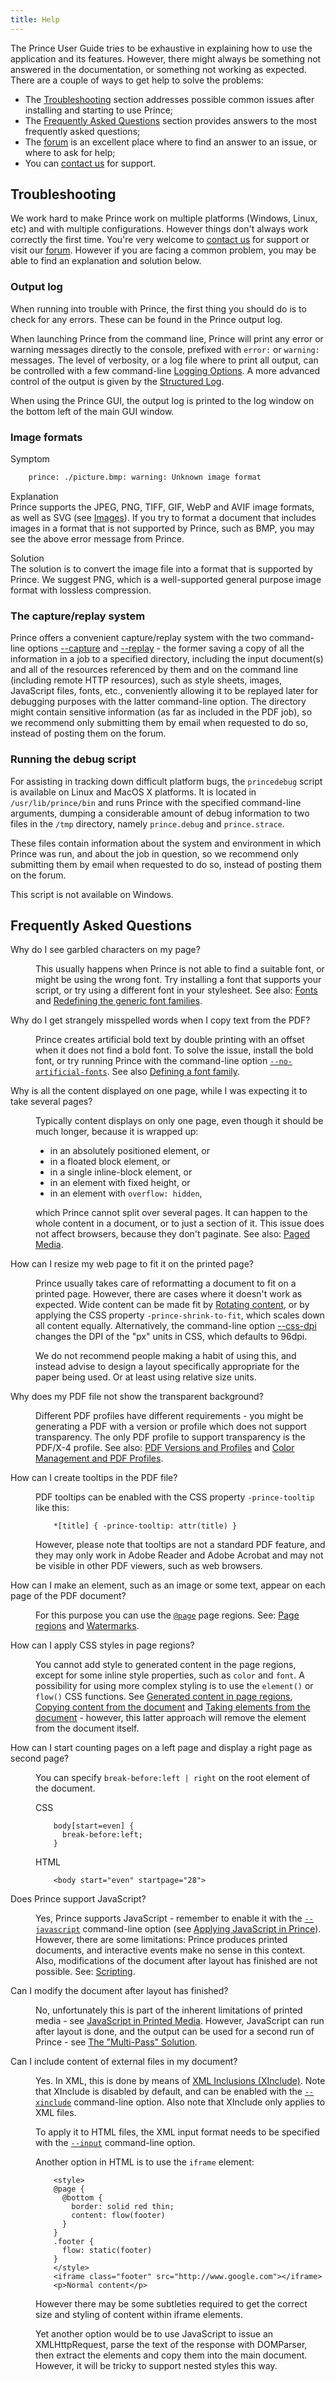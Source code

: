 ```yaml
---
title: Help
---
```

<style>
.navigationSlider .slidingNav ul li:first-child {
    background-color: #7d146c !important;
}
.navigationSlider .slidingNav ul li:first-child a {
        color: rgba(255, 255, 255, 0.8) !important;
}
.navigationSlider .slidingNav ul li:first-child a:hover {
        background-color: #7d146c !important;
}
.navigationSlider .slidingNav ul li:nth-child(2) {
    background-color: #fff !important;
}
.navigationSlider .slidingNav ul li:nth-child(2) a {
    color: #333 !important;
}
.navigationSlider .slidingNav ul li:nth-child(2) a:hover {
    background-color: #fff !important;
}
.navigationSlider .slidingNav ul li a:hover {
    color: #22b573 !important;
}
@media only screen and (max-width: 1023px) {
    .navigationSlider .slidingNav ul li:first-child {
        background-color: #3b5668 !important;
    }
}
</style>

The Prince User Guide tries to be exhaustive in explaining how to use the application and its features. However, there might always be something not answered in the documentation, or something not working as expected. There are a couple of ways to get help to solve the problems:

-   The [Troubleshooting](#troubleshooting) section addresses possible common issues after installing and starting to use Prince;
-   The [Frequently Asked Questions](#frequently-asked-questions) section provides answers to the most frequently asked questions;
-   The [forum](//www.princexml.com/forum/) is an excellent place where to find an answer to an issue, or where to ask for help;
-   You can [contact us](//www.princexml.com/contact/) for support.


Troubleshooting
---------------

We work hard to make Prince work on multiple platforms (Windows, Linux, etc) and with multiple configurations. However things don't always work correctly the first time. You're very welcome to [contact us](//www.princexml.com/contact/) for support or visit our [forum](//www.princexml.com/forum/). However if you are facing a common problem, you may be able to find an explanation and solution below.

### Output log

When running into trouble with Prince, the first thing you should do is to check for any errors. These can be found in the Prince output log.

When launching Prince from the command line, Prince will print any error or warning messages directly to the console, prefixed with `error:` or `warning:` messages. The level of verbosity, or a log file where to print all output, can be controlled with a few command-line [Logging Options](command-line.md#logging-options). A more advanced control of the output is given by the [Structured Log](server-integration.md#structured-log).

When using the Prince GUI, the output log is printed to the log window on the bottom left of the main GUI window.

### Image formats

Symptom  
```bash
    prince: ./picture.bmp: warning: Unknown image format
```
Explanation  
Prince supports the JPEG, PNG, TIFF, GIF, WebP and AVIF image formats, as well as SVG (see [Images](graphics.md#images)). If you try to format a document that includes images in a format that is not supported by Prince, such as BMP, you may see the above error message from Prince.

Solution  
The solution is to convert the image file into a format that is supported by Prince. We suggest PNG, which is a well-supported general purpose image format with lossless compression.

### The capture/replay system

Prince offers a convenient capture/replay system with the two command-line options [--capture](command-line.md#cl-capture) and [--replay](command-line.md#cl-replay) - the former saving a copy of all the information in a job to a specified directory, including the input document(s) and all of the resources referenced by them and on the command line (including remote HTTP resources), such as style sheets, images, JavaScript files, fonts, etc., conveniently allowing it to be replayed later for debugging purposes with the latter command-line option. The directory might contain sensitive information (as far as included in the PDF job), so we recommend only submitting them by email when requested to do so, instead of posting them on the forum.

### Running the debug script

For assisting in tracking down difficult platform bugs, the `princedebug` script is available on Linux and MacOS X platforms. It is located in `/usr/lib/prince/bin` and runs Prince with the specified command-line arguments, dumping a considerable amount of debug information to two files in the `/tmp` directory, namely `prince.debug` and `prince.strace`.

<p class="warning">
These files contain information about the system and environment in which Prince was run, and about the job in question, so we recommend only submitting them by email when requested to do so, instead of posting them on the forum.
</p>

This script is not available on Windows.


Frequently Asked Questions
--------------------------

<dl class="faq">
  <dt id="faq-garbled-chars"><p>Why do I see garbled characters on my page?
  <a class="self-link" href="#faq-garbled-chars"></a></p></dt>
  <dd><p>This usually happens when Prince is not able to find a suitable font, or
  might be using the wrong font.  Try installing a font that supports your script,
  or try using a different font in your stylesheet.  See also: <a href="/doc/styling#fonts">Fonts</a>
  and <a href="/doc/styling#redefining-the-generic-font-families">Redefining the generic font families</a>.</p></dd>

  <dt><p id="faq-misspelled-words">Why do I get strangely misspelled words when I copy text from the PDF?
  <a class="self-link" href="#faq-misspelled-words"></a></p></dt>
  <dd><p>Prince creates artificial bold text by double printing with an offset
  when it does not find a bold font.  To solve the issue, install the bold font,
  or try running Prince with the command-line option
  <a href="/doc/command-line#cl-no-artificial-fonts"><code>--no-artificial-fonts</code></a>.
  See also <a href="/doc/styling#defining-a-font-family">Defining a font family</a>.</p></dd>

  <dt><p id="faq-one-page">Why is all the content displayed on one page, while
  I was expecting it to take several pages?
  <a class="self-link" href="#faq-one-page"></a></p></dt>
  <dd><p>Typically content displays on only one page, even though it should be
  much longer, because it is wrapped up:</p>
  <ul>
    <li>in an absolutely positioned element, or</li>
    <li>in a floated block element, or</li>
    <li>in a single inline-block element, or</li>
    <li>in an element with fixed height, or</li>
    <li>in an element with <code>overflow: hidden</code>,</li>
  </ul>
  <p>which Prince cannot split over several pages.  It can happen to the whole
  content in a document, or to just a section of it.  This issue does not affect
  browsers, because they don't paginate.  See also: <a href="/doc/paged">Paged Media</a>.</p></dd>

  <dt><p id="faq-resize-page">How can I resize my web page to fit it on the printed page?
  <a class="self-link" href="#faq-resize-page"></a></p></dt>
  <dd><p>Prince usually takes care of reformatting a document to fit on a printed
  page.  However, there are cases where it doesn't work as expected.  Wide content
  can be made fit by <a href="/doc/cookbook#rotating-content">Rotating content</a>, or by applying the CSS property
  <code>-prince-shrink-to-fit</code>, which scales down all content
  equally.  Alternatively, the command-line option
  <a href="/doc/command-line#cl-css-dpi">--css-dpi</a> changes the DPI of
  the "px" units in CSS, which defaults to 96dpi.</p>
  <p class="note">We do not recommend people making a habit of using this, and
  instead advise to design a layout specifically appropriate for the paper being
  used.  Or at least using relative size units.</p></dd>

  <dt><p id="faq-no-trans">Why does my PDF file not show the transparent
  background? <a class="self-link" href="#faq-no-trans"></a></p></dt>
  <dd><p>Different PDF profiles have different requirements - you might be
  generating a PDF with a version or profile which does not support transparency.
  The only PDF profile to support transparency is the PDF/X-4 profile.  See also:
  <a href="/doc/prince-output#pdf-versions-and-profiles">PDF Versions and Profiles</a>
  and <a href="/doc/graphics#color-management-and-pdf-profiles">Color Management and
  PDF Profiles</a>.</p></dd>

  <dt><p id="faq-tooltips">How can I create tooltips in the PDF file?
  <a class="self-link" href="#faq-tooltips"></a></p></dt>
  <dd><p>PDF tooltips can be enabled with the CSS property <code>-prince-tooltip</code> like this:</p>
	  <pre><code class="hljs css language-css">    *<span class="hljs-selector-attr">[title]</span> { <span class="hljs-attribute">-prince-tooltip</span>: <span class="hljs-built_in">attr</span>(title) }
</code></pre>
  <p>However, please note that tooltips are not a standard PDF feature, and they
  may only work in Adobe Reader and Adobe Acrobat and may not be visible in other
  PDF viewers, such as web browsers.</p></dd>

  <dt><p id="faq-everypage">How can I make an element, such as an image or some
  text, appear on each page of the PDF document?
  <a class="self-link" href="#faq-everypage"></a></p></dt>
  <dd><p>For this purpose you can use the <a href="/doc/css-at-rules#at-page"><code>@page</code></a></a>
  page regions.  See: <a href="/doc/paged#page-regions">Page regions</a> and <a href="/doc/cookbook#watermarks">Watermarks</a>.</p></dd>

  <dt><p id="faq-page-regions">How can I apply CSS styles in page regions?
  <a class="self-link" href="#faq-page-regions"></a></p></dt>
  <dd><p>You cannot add style to generated content in the page regions, except for
  some inline style properties, such as <code>color</code> and
  <code>font</code>.  A possibility for using more complex styling is to use
  the <code>element()</code> or <code>flow()</code> CSS functions.  See
  <a href="/doc/paged#generated-content-in-page-regions">Generated content in page regions</a>,
  <a href="/doc/paged#copying-content-from-the-document">Copying content from the document</a> and
  <a href="/doc/paged#taking-elements-from-the-document">Taking elements from the document</a> -
  however, this latter approach will remove the element from the document itself.</p></dd>

  <dt><p id="faq-counting-pages">How can I start counting pages on a left page and display a right page
  as second page? <a class="self-link" href="#faq-counting-pages"></a></p></dt>
  <dd><p>You can specify <code>break-before:left | right</code>
  on the root element of the document.</p>
  <p class="label">CSS</p>
  <pre><code class="hljs">    <span class="hljs-selector-tag">body</span><span class="hljs-selector-attr">[start=even]</span> {
      <span class="hljs-attribute">break-before</span>:left;
    }
</code></pre>
    <p class="label">HTML</p>
    <pre><code class="hljs css language-html">    <span class="hljs-tag">&lt;<span class="hljs-name">body</span> <span class="hljs-attr">start</span>=<span class="hljs-string">"even"</span> <span class="hljs-attr">startpage</span>=<span class="hljs-string">"28"</span>&gt;</span>
</code></pre>
  </dd>

  <dt><p id="faq-js">Does Prince support JavaScript?
  <a class="self-link" href="#faq-js"></a></p></dt>
  <dd><p>Yes, Prince supports JavaScript - remember to enable it with the
  <a href="/doc/command-line#cl-javascript"><code>--javascript</code></a>
  command-line option (see <a href="/doc/prince-input#applying-javascript-in-prince">Applying JavaScript in Prince</a>).  However,
  there are some limitations: Prince produces printed documents, and interactive
  events make no sense in this context.  Also, modifications of the document
  after layout has finished are not possible.  See: <a href="/doc/javascript">Scripting</a>.</p></dd>

  <dt><p id="faq-jsafterkayout">Can I modify the document after layout has
  finished? <a class="self-link" href="#faq-jsafterkayout"></a></p></dt>
  <dd><p>No, unfortunately this is part of the inherent limitations of printed media -
  see <a href="/doc/javascript#javascript-in-printed-media">JavaScript in Printed Media</a>.  However, JavaScript can run after layout is done,
  and the output can be used for a second run of Prince - see <a href="/doc/cookbook#the-multi-pass-solution">The "Multi-Pass" Solution</a>.</p></dd>

  <dt><p id="faq-xinclude">Can I include content of external files in my document?
  <a class="self-link" href="#faq-xinclude"></a></p></dt>
  <dd><p>Yes.  In XML, this is done by means of <a href="/doc/prince-input#xml-inclusions-xinclude">XML Inclusions (XInclude)</a>.  Note
  that XInclude is disabled by default, and can be enabled with the
  <a href="/doc/command-line#cl-xinclude"><code>--xinclude</code></a>
  command-line option.  Also note that XInclude only applies to XML files.</p>
  <p>To apply it to HTML files, the XML input format needs to be specified with
  the <a href="/doc/command-line#cl-input"><code>--input</code></a>
  command-line option.</p>
  <p>Another option in HTML is to use the <code>iframe</code> element:</p>
  <pre><code class="hljs css language-html">    <span class="hljs-tag">&lt;<span class="hljs-name">style</span>&gt;</span>
    @page {
      @bottom {
        border: solid red thin;
        content: flow(footer)
      }
    }
    .footer {
      flow: static(footer)
    }
    <span class="hljs-tag">&lt;/<span class="hljs-name">style</span>&gt;</span>
    <span class="hljs-tag">&lt;<span class="hljs-name">iframe</span> <span class="hljs-attr">class</span>=<span class="hljs-string">"footer"</span> <span class="hljs-attr">src</span>=<span class="hljs-string">"http://www.google.com"</span>&gt;</span><span class="hljs-tag">&lt;/<span class="hljs-name">iframe</span>&gt;</span>
    <span class="hljs-tag">&lt;<span class="hljs-name">p</span>&gt;</span>Normal content<span class="hljs-tag">&lt;/<span class="hljs-name">p</span>&gt;</span>
</code></pre>
  <p>However there may be some subtleties required to get the correct size and
  styling of content within iframe elements.</p>
  <p>Yet another option would be to use JavaScript to issue an XMLHttpRequest,
  parse the text of the response with DOMParser, then extract the elements and
  copy them into the main document. However, it will be tricky to support
  nested styles this way.</p></dd>
</dl>

<script>
function shiftWindow() { if (location.hash.indexOf('faq-') == 1) if (window.innerWidth < "1024") {scrollBy(0, -158)} else {scrollBy(0, -60)};};
window.addEventListener("load",  function() { shiftWindow(); });
window.addEventListener("hashchange", function() { shiftWindow(); });
</script>
